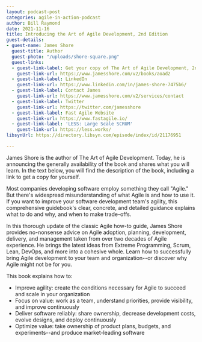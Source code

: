 ```yaml
---
layout: podcast-post
categories: agile-in-action-podcast
author: Bill Raymond
date: 2021-11-16
title: Introducing the Art of Agile Development, 2nd Edition
guest-details:
- guest-name: James Shore
  guest-title: Author
  guest-photo: "/uploads/shore-square.png"
  guest-links:
  - guest-link-label: Get your copy of The Art of Agile Development, 2nd Edition
    guest-link-url: https://www.jamesshore.com/v2/books/aoad2
  - guest-link-label: LinkedIn
    guest-link-url: https://www.linkedin.com/in/james-shore-7475b6/
  - guest-link-label: Contact James
    guest-link-url: https://www.jamesshore.com/v2/services/contact
  - guest-link-label: Twitter
    guest-link-url: https://twitter.com/jamesshore
  - guest-link-label: Fast Agile Website
    guest-link-url: https://www.fastagile.io/
  - guest-link-label: 'LESS: Large Scale SCRUM'
    guest-link-url: https://less.works/
libsynUrl: https://directory.libsyn.com/episode/index/id/21176951

---
```

James Shore is the author of The Art of Agile Development. Today, he is announcing the generally availability of the book and shares what you will learn. In the text below, you will find the description of the book, including a link to get a copy for yourself.

Most companies developing software employ something they call "Agile." But there's widespread misunderstanding of what Agile is and how to use it. If you want to improve your software development team's agility, this comprehensive guidebook's clear, concrete, and detailed guidance explains what to do and why, and when to make trade-offs.

In this thorough update of the classic Agile how-to guide, James Shore provides no-nonsense advice on Agile adoption, planning, development, delivery, and management taken from over two decades of Agile experience. He brings the latest ideas from Extreme Programming, Scrum, Lean, DevOps, and more into a cohesive whole. Learn how to successfully bring Agile development to your team and organization--or discover why Agile might not be for you.

This book explains how to:

* Improve agility: create the conditions necessary for Agile to succeed and scale in your organization
* Focus on value: work as a team, understand priorities, provide visibility, and improve continuously
* Deliver software reliably: share ownership, decrease development costs, evolve designs, and deploy continuously
* Optimize value: take ownership of product plans, budgets, and experiments--and produce market-leading software